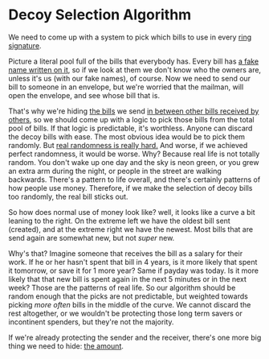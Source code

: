 # Decoy Selection Algorithm

We need to come up with a system to pick which bills to use in every [ring signature](2.35-ring_signatures.md).

Picture a literal pool full of the bills that everybody has. Every bill has [a fake name written on it](2.22-stealth_addresses.md), so if we look at them we don't know who the owners are, unless it's us (with our fake names), of course. Now we need to send our bill to someone in an envelope, but we're worried that the mailman, will open the envelope, and see whose bill that is.

That's why we're hiding [the bills](2.33-utxos.md) we send [in between other bills received by others](2.35-ring_signatures.md), so we should come up with a logic to pick those bills from the total pool of bills. If that logic is predictable, it's worthless. Anyone can discard the decoy bills with ease. The most obvious idea would be to pick them randomly. But [real randomness is really hard.](2.17-random.md) And worse, if we achieved perfect randomness, it would be worse. Why? Because real life is not totally random. You don't wake up one day and the sky is neon green, or you grew an extra arm during the night, or people in the street are walking backwards. There's a pattern to life overall, and there's certainly patterns of how people use money. Therefore, if we make the selection of decoy bills too randomly, the real bill sticks out.

So how does normal use of money look like? well, it looks like a curve a bit leaning to the right. On the extreme left we have the oldest bill sent (created), and at the extreme right we have the newest. Most bills that are send again are somewhat new, but not *super* new.

Why's that? Imagine someone that receives the bill as a salary for their work. If he or her hasn't spent that bill in 4 years, is it more likely that spent it tomorrow, or save it for 1 more year? Same if payday was today. Is it more likely that that new bill is spent again in the next 5 minutes or in the next week? Those are the patterns of real life. So our algorithm should be random enough that the picks are not predictable, but weighted towards picking *more often* bills in the middle of the curve. We cannot discard the rest altogether, or we wouldn't be protecting those long term savers or incontinent spenders, but they're not the majority.

If we're already protecting the sender and the receiver, there's one more big thing we need to hide: [the amount](2.37_ringct.md).